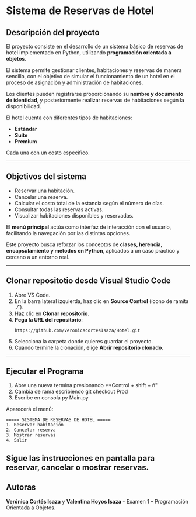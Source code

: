 # Sistema de Reservas de Hotel  

## Descripción del proyecto  
El proyecto consiste en el desarrollo de un sistema básico de reservas de hotel implementado en Python, utilizando **programación orientada a objetos**.  

El sistema permite gestionar clientes, habitaciones y reservas de manera sencilla, con el objetivo de simular el funcionamiento de un hotel en el proceso de asignación y administración de habitaciones.  

Los clientes pueden registrarse proporcionando su **nombre y documento de identidad**, y posteriormente realizar reservas de habitaciones según la disponibilidad.  

El hotel cuenta con diferentes tipos de habitaciones:  
- **Estándar**  
- **Suite**  
- **Premium**
  
Cada una con un costo específico.  

---
## Objetivos del sistema  
- Reservar una habitación.  
- Cancelar una reserva.  
- Calcular el costo total de la estancia según el número de días.  
- Consultar todas las reservas activas.  
- Visualizar habitaciones disponibles y reservadas.  

El **menú principal** actúa como interfaz de interacción con el usuario, facilitando la navegación por las distintas opciones.  

Este proyecto busca reforzar los conceptos de **clases, herencia, encapsulamiento y métodos en Python**, aplicados a un caso práctico y cercano a un entorno real.  

---

## Clonar repositotio desde Visual Studio Code

1. Abre VS Code.  
2. En la barra lateral izquierda, haz clic en **Source Control** (ícono de ramita ⎇).  
3. Haz clic en **Clonar repositorio**.  
4. **Pega la URL del repositorio**:  
   ```
   https://github.com/VeronicacortesIsaza/Hotel.git
   ```
5. Selecciona la carpeta donde quieres guardar el proyecto.  
6. Cuando termine la clonación, elige **Abrir repositorio clonado**.

---

## Ejecutar el Programa
1. Abre una nueva termina presionando **Control + shift + ñ"
2. Cambia de rama escribiendo git checkout Prod
3. Escribe en consola py Main.py

Aparecerá el menú:

```
===== SISTEMA DE RESERVAS DE HOTEL =====
1. Reservar habitación
2. Cancelar reserva
3. Mostrar reservas
4. Salir
```

Sigue las instrucciones en pantalla para reservar, cancelar o mostrar reservas.
---
## Autoras
**Verónica Cortés Isaza** y **Valentina Hoyos Isaza** - Examen 1 – Programación Orientada a Objetos.
